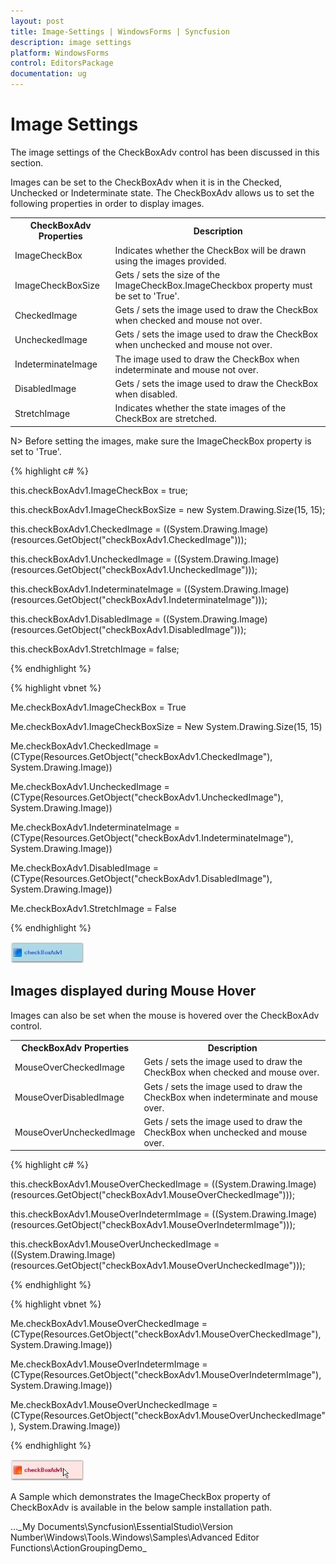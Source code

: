 ```yaml
---
layout: post
title: Image-Settings | WindowsForms | Syncfusion
description: image settings
platform: WindowsForms
control: EditorsPackage
documentation: ug
---
```


# Image Settings

The image settings of the CheckBoxAdv control has been discussed in this section.

Images can be set to the CheckBoxAdv when it is in the Checked, Unchecked or Indeterminate state. The CheckBoxAdv allows us to set the following properties in order to display images.

<table>
<tr>
<th>
CheckBoxAdv Properties</th><th>
Description</th></tr>
<tr>
<td>
ImageCheckBox</td><td>
Indicates whether the CheckBox will be drawn using the images provided.</td></tr>
<tr>
<td>
ImageCheckBoxSize</td><td>
Gets / sets the size of the ImageCheckBox.ImageCheckbox property must be set to 'True'.</td></tr>
<tr>
<td>
CheckedImage</td><td>
Gets / sets the image used to draw the CheckBox when checked and mouse not over.</td></tr>
<tr>
<td>
UncheckedImage</td><td>
Gets / sets the image used to draw the CheckBox when unchecked and mouse not over.</td></tr>
<tr>
<td>
IndeterminateImage</td><td>
The image used to draw the CheckBox when indeterminate and mouse not over.</td></tr>
<tr>
<td>
DisabledImage</td><td>
Gets / sets the image used to draw the CheckBox when disabled.</td></tr>
<tr>
<td>
StretchImage</td><td>
Indicates whether the state images of the CheckBox are stretched.</td></tr>
</table>

N> Before setting the images, make sure the ImageCheckBox property is set to 'True'.

{% highlight c# %}



this.checkBoxAdv1.ImageCheckBox = true;

this.checkBoxAdv1.ImageCheckBoxSize = new System.Drawing.Size(15, 15);

this.checkBoxAdv1.CheckedImage = ((System.Drawing.Image)(resources.GetObject("checkBoxAdv1.CheckedImage")));

this.checkBoxAdv1.UncheckedImage = ((System.Drawing.Image)(resources.GetObject("checkBoxAdv1.UncheckedImage")));

this.checkBoxAdv1.IndeterminateImage = ((System.Drawing.Image)(resources.GetObject("checkBoxAdv1.IndeterminateImage")));

this.checkBoxAdv1.DisabledImage = ((System.Drawing.Image)(resources.GetObject("checkBoxAdv1.DisabledImage")));

this.checkBoxAdv1.StretchImage = false;

{% endhighlight %}

{% highlight vbnet %}



Me.checkBoxAdv1.ImageCheckBox = True

Me.checkBoxAdv1.ImageCheckBoxSize = New System.Drawing.Size(15, 15)

Me.checkBoxAdv1.CheckedImage = (CType(Resources.GetObject("checkBoxAdv1.CheckedImage"), System.Drawing.Image))

Me.checkBoxAdv1.UncheckedImage = (CType(Resources.GetObject("checkBoxAdv1.UncheckedImage"), System.Drawing.Image))

Me.checkBoxAdv1.IndeterminateImage = (CType(Resources.GetObject("checkBoxAdv1.IndeterminateImage"), System.Drawing.Image))

Me.checkBoxAdv1.DisabledImage = (CType(Resources.GetObject("checkBoxAdv1.DisabledImage"), System.Drawing.Image))

Me.checkBoxAdv1.StretchImage = False

{% endhighlight %}

![](Overview_images/Overview_img621.jpeg)


## Images displayed during Mouse Hover

Images can also be set when the mouse is hovered over the CheckBoxAdv control.

<table>
<tr>
<th>
CheckBoxAdv Properties</th><th>
Description</th></tr>
<tr>
<td>
MouseOverCheckedImage</td><td>
Gets / sets the image used to draw the CheckBox when checked and mouse over.</td></tr>
<tr>
<td>
MouseOverDisabledImage</td><td>
Gets / sets the image used to draw the CheckBox when indeterminate and mouse over.</td></tr>
<tr>
<td>
MouseOverUncheckedImage</td><td>
Gets / sets the image used to draw the CheckBox when unchecked and mouse over.</td></tr>
</table>


{% highlight c# %}



this.checkBoxAdv1.MouseOverCheckedImage = ((System.Drawing.Image)(resources.GetObject("checkBoxAdv1.MouseOverCheckedImage")));

this.checkBoxAdv1.MouseOverIndetermImage = ((System.Drawing.Image)(resources.GetObject("checkBoxAdv1.MouseOverIndetermImage")));

this.checkBoxAdv1.MouseOverUncheckedImage = ((System.Drawing.Image)(resources.GetObject("checkBoxAdv1.MouseOverUncheckedImage")));

{% endhighlight %}

{% highlight vbnet %}



Me.checkBoxAdv1.MouseOverCheckedImage = (CType(Resources.GetObject("checkBoxAdv1.MouseOverCheckedImage"), System.Drawing.Image))

Me.checkBoxAdv1.MouseOverIndetermImage = (CType(Resources.GetObject("checkBoxAdv1.MouseOverIndetermImage"), System.Drawing.Image))

Me.checkBoxAdv1.MouseOverUncheckedImage = (CType(Resources.GetObject("checkBoxAdv1.MouseOverUncheckedImage"), System.Drawing.Image))

{% endhighlight %}

 ![](Overview_images/Overview_img622.jpeg)

A Sample which demonstrates the ImageCheckBox property of CheckBoxAdv is available in the below sample installation path.

…\_My Documents\Syncfusion\EssentialStudio\Version Number\Windows\Tools.Windows\Samples\Advanced Editor Functions\ActionGroupingDemo_